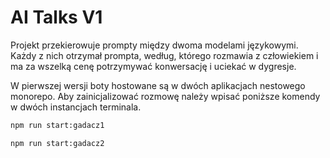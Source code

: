 # AI Talks V1

Projekt przekierowuje prompty między dwoma modelami językowymi. Każdy z nich otrzymał prompta,
według, którego rozmawia z człowiekiem i ma za wszelką cenę potrzymywać konwersację i uciekać w dygresje.

W pierwszej wersji boty hostowane są w dwóch aplikacjach nestowego monorepo.
Aby zainicjalizować rozmowę należy wpisać poniższe komendy w dwóch instancjach terminala.

```bash
npm run start:gadacz1
```

```bash
npm run start:gadacz2
```